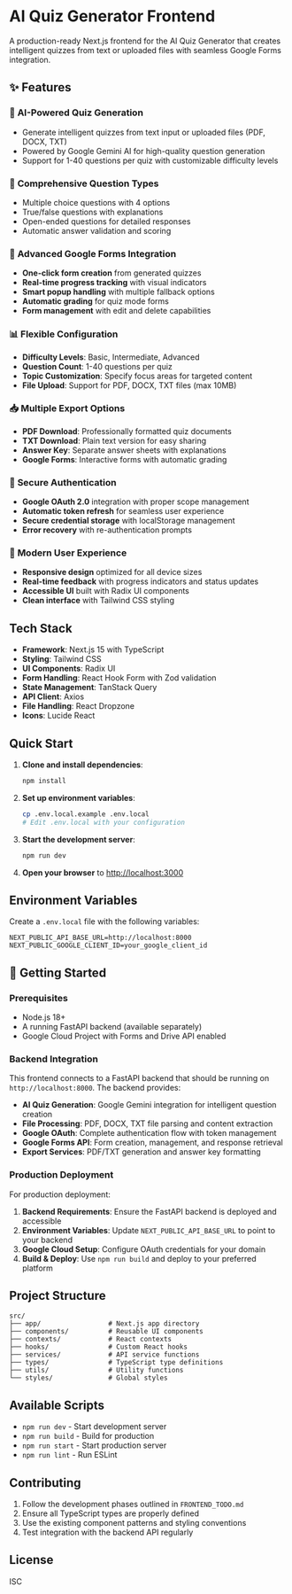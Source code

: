 # AI Quiz Generator Frontend

A production-ready Next.js frontend for the AI Quiz Generator that creates intelligent quizzes from text or uploaded files with seamless Google Forms integration.

## ✨ Features

### 🤖 **AI-Powered Quiz Generation**
- Generate intelligent quizzes from text input or uploaded files (PDF, DOCX, TXT)
- Powered by Google Gemini AI for high-quality question generation
- Support for 1-40 questions per quiz with customizable difficulty levels

### 📝 **Comprehensive Question Types**
- Multiple choice questions with 4 options
- True/false questions with explanations
- Open-ended questions for detailed responses
- Automatic answer validation and scoring

### 🔗 **Advanced Google Forms Integration**
- **One-click form creation** from generated quizzes
- **Real-time progress tracking** with visual indicators
- **Smart popup handling** with multiple fallback options
- **Automatic grading** for quiz mode forms
- **Form management** with edit and delete capabilities

### 📊 **Flexible Configuration**
- **Difficulty Levels**: Basic, Intermediate, Advanced
- **Question Count**: 1-40 questions per quiz
- **Topic Customization**: Specify focus areas for targeted content
- **File Upload**: Support for PDF, DOCX, TXT files (max 10MB)

### 📥 **Multiple Export Options**
- **PDF Download**: Professionally formatted quiz documents
- **TXT Download**: Plain text version for easy sharing
- **Answer Key**: Separate answer sheets with explanations
- **Google Forms**: Interactive forms with automatic grading

### 🔐 **Secure Authentication**
- **Google OAuth 2.0** integration with proper scope management
- **Automatic token refresh** for seamless user experience
- **Secure credential storage** with localStorage management
- **Error recovery** with re-authentication prompts

### 🎨 **Modern User Experience**
- **Responsive design** optimized for all device sizes
- **Real-time feedback** with progress indicators and status updates
- **Accessible UI** built with Radix UI components
- **Clean interface** with Tailwind CSS styling

## Tech Stack

- **Framework**: Next.js 15 with TypeScript
- **Styling**: Tailwind CSS
- **UI Components**: Radix UI
- **Form Handling**: React Hook Form with Zod validation
- **State Management**: TanStack Query
- **API Client**: Axios
- **File Handling**: React Dropzone
- **Icons**: Lucide React

## Quick Start

1. **Clone and install dependencies**:
   ```bash
   npm install
   ```

2. **Set up environment variables**:
   ```bash
   cp .env.local.example .env.local
   # Edit .env.local with your configuration
   ```

3. **Start the development server**:
   ```bash
   npm run dev
   ```

4. **Open your browser** to [http://localhost:3000](http://localhost:3000)

## Environment Variables

Create a `.env.local` file with the following variables:

```env
NEXT_PUBLIC_API_BASE_URL=http://localhost:8000
NEXT_PUBLIC_GOOGLE_CLIENT_ID=your_google_client_id
```

## 🚀 Getting Started

### Prerequisites
- Node.js 18+ 
- A running FastAPI backend (available separately)
- Google Cloud Project with Forms and Drive API enabled

### Backend Integration

This frontend connects to a FastAPI backend that should be running on `http://localhost:8000`. The backend provides:

- **AI Quiz Generation**: Google Gemini integration for intelligent question creation
- **File Processing**: PDF, DOCX, TXT file parsing and content extraction
- **Google OAuth**: Complete authentication flow with token management
- **Google Forms API**: Form creation, management, and response retrieval
- **Export Services**: PDF/TXT generation and answer key formatting

### Production Deployment

For production deployment:

1. **Backend Requirements**: Ensure the FastAPI backend is deployed and accessible
2. **Environment Variables**: Update `NEXT_PUBLIC_API_BASE_URL` to point to your backend
3. **Google Cloud Setup**: Configure OAuth credentials for your domain
4. **Build & Deploy**: Use `npm run build` and deploy to your preferred platform

## Project Structure

```
src/
├── app/                 # Next.js app directory
├── components/          # Reusable UI components
├── contexts/            # React contexts
├── hooks/               # Custom React hooks
├── services/            # API service functions
├── types/               # TypeScript type definitions
├── utils/               # Utility functions
└── styles/              # Global styles
```

## Available Scripts

- `npm run dev` - Start development server
- `npm run build` - Build for production
- `npm run start` - Start production server
- `npm run lint` - Run ESLint

## Contributing

1. Follow the development phases outlined in `FRONTEND_TODO.md`
2. Ensure all TypeScript types are properly defined
3. Use the existing component patterns and styling conventions
4. Test integration with the backend API regularly

## License

ISC